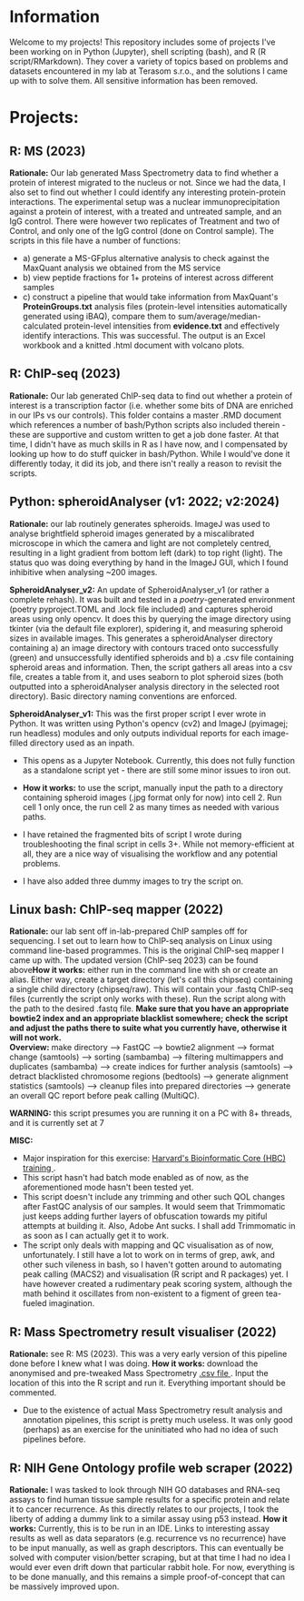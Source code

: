 # Information

Welcome to my projects! This repository includes some of projects I've been working on in Python (Jupyter), shell scripting (bash), and R (R script/RMarkdown). They cover a variety of topics based on problems and datasets encountered in my lab at Terasom s.r.o., and the solutions I came up with to solve them. All sensitive information has been removed.

# Projects:
## R: MS (2023)
<strong>Rationale:</strong> Our lab generated Mass Spectrometry data to find whether a protein of interest migrated to the nucleus or not. Since we had the data, I also set to find out whether I could identify any interesting protein-protein interactions. The experimental setup was a nuclear immunoprecipitation against a protein of interest, with a treated and untreated sample, and an IgG control. There were however two replicates of Treatment and two of Control, and only one of the IgG control (done on Control sample). The scripts in this file have a number of functions: 
  - a) generate a MS-GFplus alternative analysis to check against the MaxQuant analysis we obtained from the MS service
  - b) view peptide fractions for 1+ proteins of interest across different samples
  - c) construct a pipeline that would take information from MaxQuant's <strong>ProteinGroups.txt</strong> analysis files (protein-level intensities automatically generated using iBAQ), compare them to sum/average/median-calculated protein-level intensities from <strong>evidence.txt</strong> and effectively identify interactions. This was successful. The output is an Excel workbook and a knitted .html document with volcano plots.

## R: ChIP-seq (2023)
<strong>Rationale:</strong> Our lab generated ChIP-seq data to find out whether a protein of interest is a transcription factor (i.e. whether some bits of DNA are enriched in our IPs vs our controls). This folder contains a master .RMD document which references a number of bash/Python scripts also included therein - these are supportive and custom written to get a job done faster. At that time, I didn't have as much skills in R as I have now, and I compensated by looking up how to do stuff quicker in bash/Python. While I would've done it differently today, it did its job, and there isn't really a reason to revisit the scripts.

## Python: spheroidAnalyser (v1: 2022; v2:2024)
<strong>Rationale:</strong> our lab routinely generates spheroids. ImageJ was used to analyse brightfield spheroid images generated by a miscalibrated microscope in which the camera and light are not completely centred, resulting in a light gradient from bottom left (dark) to top right (light). The status quo was doing everything by hand in the ImageJ GUI, which I found inhibitive when analysing ~200 images. 

<strong>SpheroidAnalyser_v2:</strong> An update of SpheroidAnalyser_v1 (or rather a complete rehash). It was built and tested in a *poetry*-generated environment (poetry pyproject.TOML and .lock file included) and captures spheroid areas using only opencv. It does this by querying the image directory using tkinter (via the default file explorer), spidering it, and measuring spheroid sizes in available images. This generates a spheroidAnalyser directory containing a) an image directory with contours traced onto successfully (green) and unsuccessfully identified spheroids and b) a .csv file containing spheroid areas and information. Then, the script gathers all areas into a csv file, creates a table from it, and uses seaborn to plot spheroid sizes (both outputted into a spheroidAnalyser analysis directory in the selected root directory). Basic directory naming conventions are enforced.

<strong>SpheroidAnalyser_v1:</strong> This was the first proper script I ever wrote in Python. It was written using Python's opencv (cv2) and ImageJ (pyimagej; run headless) modules and only outputs individual reports for each image-filled directory used as an inpath. 
  - This opens as a Jupyter Notebook. Currently, this does not fully function as a standalone script yet - there are still some minor issues to iron out.
  - <strong>How it works:</strong> to use the script, manually input the path to a directory containing spheroid images (.jpg format only for now) into cell 2. Run cell 1 only once, the run cell 2 as many times as needed with various paths.

  - I have retained the fragmented bits of script I wrote during troubleshooting the final script in cells 3+. While not memory-efficient at all, they are a nice way of visualising the workflow and any potential problems.
  - I have also added three dummy images to try the script on.

## Linux bash: ChIP-seq mapper (2022)
<strong>Rationale:</strong> our lab sent off in-lab-prepared ChIP samples off for sequencing. I set out to learn how to ChIP-seq analysis on Linux using command line-based programmes. This is the original ChIP-seq mapper I came up with. The updated version (ChIP-seq 2023) can be found above<strong>How it works:</strong> either run in the command line with sh or create an alias. Either way, create a target directory (let's call this chipseq) containing a single child directory (chipseq/raw). This will contain your .fastq ChIP-seq files (currently the script only works with these). Run the script along with the path to the desired .fastq file. <strong> Make sure that you have an appropriate bowtie2 index and an appropriate blacklist somewhere; check the script and adjust the paths there to suite what you currently have, otherwise it will not work. </strong>  
<strong>Overview:</strong> make directory --> FastQC --> bowtie2 alignment --> format change (samtools) --> sorting (sambamba) --> filtering multimappers and duplicates (sambamba) --> create indices  for further analysis (samtools) --> detract blacklisted chromosome regions (bedtools) --> generate alignment statistics (samtools) --> cleanup files into prepared directories --> generate an overall QC report before peak calling (MultiQC).

<strong>WARNING:</strong> this script presumes you are running it on a PC with 8+ threads, and it is currently set at 7

<strong>MISC:</strong>
  - Major inspiration for this exercise: <a href="https://github.com/hbctraining/Intro-to-ChIPseq/blob/master/schedule/3-day.md"> Harvard's Bioinformatic Core (HBC) training </a>.
  - This script hasn't had batch mode enabled as of now, as the aforementioned mode hasn't been tested yet.
  - This script doesn't include any trimming and other such QOL changes after FastQC analysis of our samples. It would seem that Trimmomatic just keeps adding further layers of obfuscation towards my pitiful attempts at building it. Also, Adobe Ant sucks. I shall add Trimmomatic in as soon as I can actually get it to work.
  - The script only deals with mapping and QC visualisation as of now, unfortunately. I still have a lot to work on in terms of grep, awk, and other such vileness in bash, so I haven't gotten around to automating peak calling (MACS2) and visualisation (R script and R packages) yet. I have however created a rudimentary peak scoring system, although the math behind it oscillates from non-existent to a figment of green tea-fueled imagination.

## R: Mass Spectrometry result visualiser (2022)
<strong>Rationale:</strong> see R: MS (2023). This was a very early version of this pipeline done before I knew what I was doing.
<strong>How it works:</strong> download the anonymised and pre-tweaked Mass Spectrometry <a href="https://github.com/tomasmartak/Projects/tree/main/R/raw"> .csv file </a>. Input the location of this into the R script and run it. Everything important should be commented.

  - Due to the existence of actual Mass Spectrometry result analysis and annotation pipelines, this script is pretty much useless. It was only good (perhaps) as an exercise for the uninitiated who had no idea of such pipelines before.  

## R: NIH Gene Ontology profile web scraper (2022)
<strong>Rationale:</strong> I was tasked to look through NIH GO databases and RNA-seq assays to find human tissue sample results for a specific protein and relate it to cancer recurrence. As this directly relates to our projects, I took the liberty of adding a dummy link to a similar assay using p53 instead.
<strong>How it works:</strong> Currently, this is to be run in an IDE. Links to interesting assay results as well as data separators (e.g. recurrence vs no recurrence) have to be input manually, as well as graph descriptors. This can eventually be solved with computer vision/better scraping, but at that time I had no idea I would ever even drift down that particular rabbit hole. For now, everything is to be done manually, and this remains a simple proof-of-concept that can be massively improved upon.
